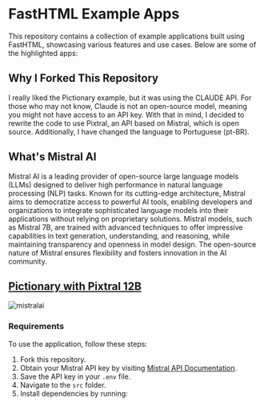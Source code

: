 # FastHTML Example Apps

This repository contains a collection of example applications built using FastHTML, showcasing various features and use cases. Below are some of the highlighted apps:

## Why I Forked This Repository

I really liked the Pictionary example, but it was using the CLAUDE API. For those who may not know, Claude is not an open-source model, meaning you might not have access to an API key. With that in mind, I decided to rewrite the code to use Pixtral, an API based on Mistral, which is open source. Additionally, I have changed the language to Portuguese (pt-BR).

## What's Mistral AI

Mistral AI is a leading provider of open-source large language models (LLMs) designed to deliver high performance in natural language processing (NLP) tasks. Known for its cutting-edge architecture, Mistral aims to democratize access to powerful AI tools, enabling developers and organizations to integrate sophisticated language models into their applications without relying on proprietary solutions. Mistral models, such as Mistral 7B, are trained with advanced techniques to offer impressive capabilities in text generation, understanding, and reasoning, while maintaining transparency and openness in model design. The open-source nature of Mistral ensures flexibility and fosters innovation in the AI community.

## [Pictionary with Pixtral 12B](https://github.com/CllsPy/fasthtml-example/tree/main/03_pictionary)

![mistralai](https://github.com/user-attachments/assets/9bb1576c-0bf2-4028-94db-ecc5183a5127)

### Requirements

To use the application, follow these steps:

1. Fork this repository.
2. Obtain your Mistral API key by visiting [Mistral API Documentation](https://docs.mistral.ai/api/).
3. Save the API key in your `.env` file.
4. Navigate to the `src` folder.
5. Install dependencies by running:
